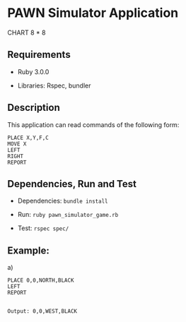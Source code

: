 # PAWN Simulator Application

CHART 8 * 8

## Requirements

- Ruby 3.0.0

- Libraries: Rspec, bundler

## Description

This application can read commands of the following form:

    PLACE X,Y,F,C
    MOVE X
    LEFT
    RIGHT
    REPORT

## Dependencies, Run and Test

- Dependencies: `bundle install`

- Run: `ruby pawn_simulator_game.rb`

- Test: `rspec spec/`


## Example:

a)

    PLACE 0,0,NORTH,BLACK
    LEFT
    REPORT


    Output: 0,0,WEST,BLACK
